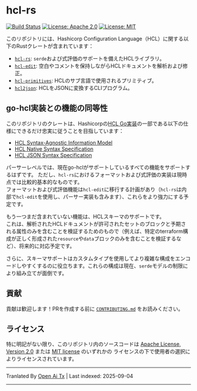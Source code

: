 # hcl-rs

[![Build Status](https://github.com/martinohmann/hcl-rs/workflows/ci/badge.svg)](https://github.com/martinohmann/hcl-rs/actions?query=workflow%3Aci)
[![License: Apache 2.0](https://img.shields.io/badge/License-Apache_2.0-blue.svg)](https://opensource.org/licenses/Apache-2.0)
[![License: MIT](https://img.shields.io/badge/License-MIT-yellow.svg)](https://opensource.org/licenses/MIT)

このリポジトリには、Hashicorp Configuration Language（HCL）に関する以下のRustクレートが含まれています：

- [`hcl-rs`](https://github.com/martinohmann/hcl-rs/blob/main/crates/hcl-rs):
  `serde`および式評価のサポートを備えたHCLライブラリ。
- [`hcl-edit`](https://github.com/martinohmann/hcl-rs/blob/main/crates/hcl-edit):
  空白やコメントを保持しながらHCLドキュメントを解析および修正。
- [`hcl-primitives`](https://github.com/martinohmann/hcl-rs/blob/main/crates/hcl-primitives):
  HCLのサブ言語で使用されるプリミティブ。
- [`hcl2json`](https://github.com/martinohmann/hcl-rs/blob/main/crates/hcl2json):
  HCLをJSONに変換するCLIプログラム。

## go-hcl実装との機能の同等性

このリポジトリのクレートは、Hashicorpの[HCL Go実装](https://github.com/hashicorp/hcl)の一部である以下の仕様にできるだけ忠実に従うことを目指しています：

- [HCL Syntax-Agnostic Information Model](https://github.com/hashicorp/hcl/blob/main/spec.md)
- [HCL Native Syntax Specification](https://github.com/hashicorp/hcl/blob/main/hclsyntax/spec.md)
- [HCL JSON Syntax Specification](https://github.com/hashicorp/hcl/blob/main/json/spec.md)

パーサーレベルでは、現在go-hclがサポートしているすべての機能をサポートするはずです。
ただし、`hcl-rs`におけるフォーマットおよび式評価の実装は現時点では比較的基本的なものです。  
フォーマットおよび式評価機能は`hcl-edit`に移行する計画があり（`hcl-rs`は内部で`hcl-edit`を使用し、パーサー実装も含みます）、これらをより強力にする予定です。

もう一つまだ含まれていない機能は、HCLスキーマのサポートです。  
これは、解析されたHCLドキュメントが許可されたセットのブロックと予期される属性のみを含むことを検証するためのもので（例えば、特定のterraform構成が正しく形成された`resource`や`data`ブロックのみを含むことを検証するなど）、将来的に対応予定です。









さらに、スキーマサポートはカスタムタイプを使用してより複雑な構成をエンコードしやすくするのに役立ちます。これらの構成は現在、`serde`モデルの制限により組み立てが面倒です。

## 貢献

貢献は歓迎します！PRを作成する前に
[`CONTRIBUTING.md`](https://github.com/martinohmann/hcl-rs/blob/main/CONTRIBUTING.md)
をお読みください。

## ライセンス

特に明記がない限り、このリポジトリ内のソースコードは
[Apache License, Version
2.0](https://github.com/martinohmann/hcl-rs/blob/main/LICENSE-APACHE) または
[MIT
license](https://github.com/martinohmann/hcl-rs/blob/main/LICENSE-MIT) のいずれかの
ライセンスの下で使用者の選択によりライセンスされています。




---

Tranlated By [Open Ai Tx](https://github.com/OpenAiTx/OpenAiTx) | Last indexed: 2025-09-04

---